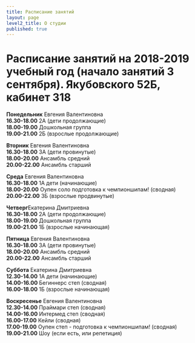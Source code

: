 ```yaml
---
title: Расписание занятий
layout: page
level2_title: О студии
published: true
---
```











# Расписание занятий на 2018-2019 учебный год (начало занятий 3 сентября). Якубовского 52Б, кабинет 318

**Понедельник** Евгения Валентиновна  
**16.30-18.00** 2А (дети продолжающие)  
**18.00-19.00** Дошкольная группа    
**19.00-21.00** 2Б (взрослые продолжающие)    

**Вторник** Евгения Валентиновна  
**16.30-18.00** 3А (дети провинутые)     
**18.00-20.00** Ансамбль средний  
**20.00-22.00** Ансамбль старший  

**Среда** Евгения Валентиновна   
**16.30-18.00** 1А дети (начинающие)      
**18.00-20.00** Оупен соло подготовка к чемпионшипам! (сводная)  
**20.00-22.00** 3Б (взрослые продвинутые)    

**Четверг**Екатерина Дмитриевна      
**16.30-18.00** 2А (дети продолжающие)   
**18.00-19.00** Дошкольная группа     
**19.00-21.00** 1Б (взрослые начинающая)

**Пятница** Евгения Валентиновна  
**16.30-18.00** 3А (дети провинутые)       
**18.00-20.00** Ансамбль средний    
**20.00-22.00** Ансамбль старший    

**Суббота** Екатерина Дмитриевна  
**12.30-14.00** 1А дети (начинающие)    
**14.00-16.00** Бегиннерс степ (сводная)       
**16.00-18.00** 1Б (взрослые начинающая)

**Воскресенье** Евгения Валентиновна   
**12.30-14.00** Праймари степ (сводная)  
**14.00-16.00** Интермед степ (сводная)  
**16.00-17.00** Кейли (сводная)  
**17.00-19.00** Оупен степ - подготовка к чемпионшипам! (сводная)  
**19.00-21.00** Шоу (если есть, или репетиция)
